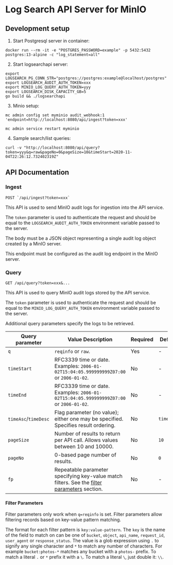 # Log Search API Server for MinIO

## Development setup

1. Start Postgresql server in container:

```shell
docker run --rm -it -e "POSTGRES_PASSWORD=example" -p 5432:5432 postgres:13-alpine -c "log_statement=all"
```

2. Start logsearchapi server:

```shell
export LOGSEARCH_PG_CONN_STR="postgres://postgres:example@localhost/postgres"
export LOGSEARCH_AUDIT_AUTH_TOKEN=xxx
export MINIO_LOG_QUERY_AUTH_TOKEN=yyy
export LOGSEARCH_DISK_CAPACITY_GB=5
go build && ./logsearchapi
```

3. Minio setup:

```shell
mc admin config set myminio audit_webhook:1 'endpoint=http://localhost:8080/api/ingest?token=xxx'

mc admin service restart myminio
```

4. Sample search/list queries:

```shell
curl -v "http://localhost:8080/api/query?token=yyy&q=raw&pageNo=0&pageSize=10&timeStart=2020-11-04T22:26:12.732402319Z"
```

## API Documentation

### Ingest 

```
POST `/api/ingest?token=xxx`
```

This API is used to send MinIO audit logs for ingestion into the API service.

The `token` parameter is used to authenticate the request and should be equal to the `LOGSEARCH_AUDIT_AUTH_TOKEN` environment variable passed to the server.

The body must be a JSON object representing a single audit log object created by a MinIO server.

This endpoint must be configured as the audit log endpoint in the MinIO server.

### Query

```
GET /api/query?token=xxx&...
```

This API is used to query MinIO audit logs stored by the API service.

The `token` parameter is used to authenticate the request and should be equal to the `MINIO_LOG_QUERY_AUTH_TOKEN` environment variable passed to the server.

Additional query parameters specify the logs to be retrieved.

| Query parameter      | Value Description                                                                                                 | Required | Default    |
|----------------------|-------------------------------------------------------------------------------------------------------------------|----------|------------|
| `q`                  | `reqinfo` or `raw`.                                                                                               | Yes      | -          |
| `timeStart`          | RFC3339 time or date. Examples: `2006-01-02T15:04:05.999999999Z07:00` or `2006-01-02`.                            | No       | -          |
| `timeEnd`            | RFC3339 time or date. Examples: `2006-01-02T15:04:05.999999999Z07:00` or `2006-01-02`.                            | No       | -          |
| `timeAsc`/`timeDesc` | Flag parameter (no value); either one may be specified. Specifies result ordering.                                | No       | `timeDesc` |
| `pageSize`           | Number of results to return per API call. Allows values between 10 and 10000.                                      | No       | `10`       |
| `pageNo`             | 0-based page number of results.                                                                                   | No       | `0`        |
| `fp`                 | Repeatable parameter specifying key-value match filters. See the [filter parameters](#filter-parameters) section. | No       | -          |

#### Filter Parameters

Filter parameters only work when `q=reqinfo` is set. Filter parameters allow filtering records based on key-value pattern matching. 

The format for each filter pattern is `key:value-pattern`. The `key` is the name of the field to match on can be one of `bucket`, `object`, `api_name`, `request_id`, `user_agent` or `response_status`. The value is a glob expression using `.` to signify any single character and `*` to match any number of characters. For example `bucket:photos-*` matches any bucket with a `photos-` prefix. To match a literal `.` or `*` prefix it with a `\`. To match a literal `\`, just double it: `\\`.
